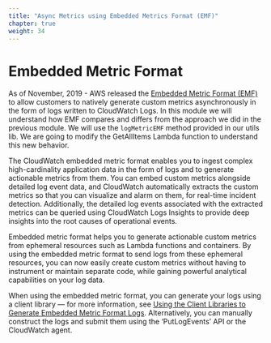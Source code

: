 ```yaml
---
title: "Async Metrics using Embedded Metrics Format (EMF)"
chapter: true
weight: 34
---
```


# Embedded Metric Format

As of November, 2019 - AWS released the [Embedded Metric Format (EMF)](https://aws.amazon.com/about-aws/whats-new/2019/11/amazon-cloudwatch-launches-embedded-metric-format/) to allow customers to natively generate custom metrics asynchronously in the form of logs written to CloudWatch Logs. In this module we will understand how EMF compares and differs from the approach we did in the previous module. We will use the `logMetricEMF` method provided in our utils lib. We are going to modify the GetAllItems Lambda function to understand this new behavior. 

The CloudWatch embedded metric format enables you to ingest complex high-cardinality application data in the form of logs and to generate actionable metrics from them. You can embed custom metrics alongside detailed log event data, and CloudWatch automatically extracts the custom metrics so that you can visualize and alarm on them, for real-time incident detection. Additionally, the detailed log events associated with the extracted metrics can be queried using CloudWatch Logs Insights to provide deep insights into the root causes of operational events.

Embedded metric format helps you to generate actionable custom metrics from ephemeral resources such as Lambda functions and containers. By using the embedded metric format to send logs from these ephemeral resources, you can now easily create custom metrics without having to instrument or maintain separate code, while gaining powerful analytical capabilities on your log data.

When using the embedded metric format, you can generate your logs using a client library — for more information, see [Using the Client Libraries to Generate Embedded Metric Format Logs](https://docs.aws.amazon.com/AmazonCloudWatch/latest/monitoring/CloudWatch_Embedded_Metric_Format_Libraries.html). Alternatively, you can manually construct the logs and submit them using the ‘PutLogEvents’ API or the CloudWatch agent.